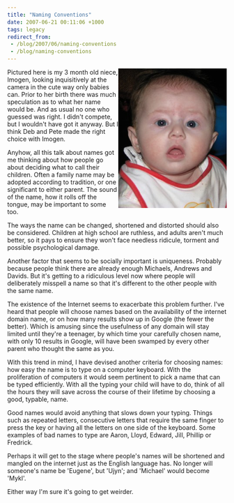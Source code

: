 ```yaml
---
title: "Naming Conventions"
date: 2007-06-21 00:11:06 +1000
tags: legacy
redirect_from:
 - /blog/2007/06/naming-conventions
 - /blog/naming-conventions
---
```


<a href="/static/media/images/imogen20070620_big.jpg" title="Click for a bigger version"><img src="/static/media/images/imogen20070620_small.jpg" alt="Imogen Grace Davidson" align="right"></a>



Pictured here is my 3 month old niece, Imogen, looking inquisitively at the camera in the cute way only babies can. Prior to her birth there was much speculation as to what her name would be. And as usual no one who guessed was right. I didn't compete, but I wouldn't have got it anyway. But I think Deb and Pete made the right choice with Imogen.



Anyhow, all this talk about names got me thinking about how people go about deciding what to call their children. Often a family name may be adopted according to tradition, or one significant to either parent. The sound of the name, how it rolls off the tongue, may be important to some too.



The ways the name can be changed, shortened and distorted should also be considered. Children at high school are ruthless, and adults aren't much better, so it pays to ensure they won't face needless ridicule, torment and possible psychological damage.



Another factor that seems to be socially important is uniqueness. Probably because people think there are already enough Michaels, Andrews and Davids. But it's getting to a ridiculous level now where people will deliberately misspell a name so that it's different to the other people with the same name.



The existence of the Internet seems to exacerbate this problem further. I've heard that people will choose names based on the availability of the internet domain name, or on how many results show up in Google (the fewer the better). Which is amusing since the usefulness of any domain will stay limited until they're a teenager, by which time your carefully chosen name, with only 10 results in Google, will have been swamped by every other parent who thought the same as you.



With this trend in mind, I have devised another criteria for choosing names: how easy the name is to type on a computer keyboard. With the proliferation of computers it would seem pertinent to pick a name that can be typed efficiently. With all the typing your child will have to do, think of all the hours they will save across the course of their lifetime by choosing a good, typable, name.



Good names would avoid anything that slows down your typing. Things such as repeated letters, consecutive letters that require the same finger to press the key or having all the letters on one side of the keyboard. Some examples of bad names to type are Aaron, Lloyd, Edward, Jill, Phillip or Fredrick.



Perhaps it will get to the stage where people's names will be shortened and mangled on the internet just as the English language has. No longer will someone's name be 'Eugene', but 'Ujyn'; and 'Michael' would become 'Mykl'.



Either way I'm sure it's going to get weirder.<div style="clear:right"></div><!--break-->

